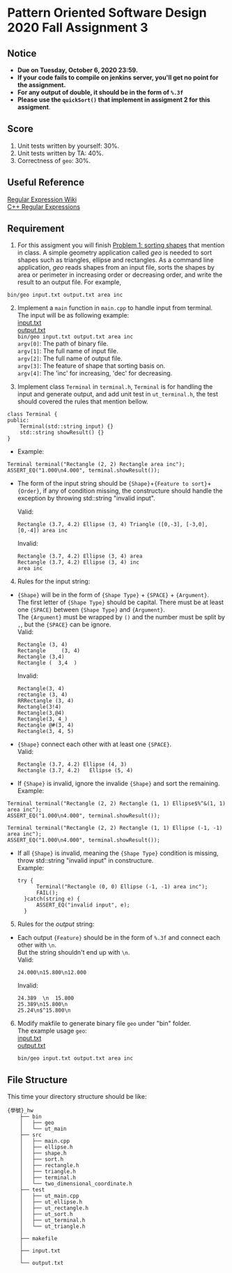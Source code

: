 # **Pattern Oriented Software Design 2020 Fall Assignment 3**  

## **Notice**  
* **Due on Tuesday, October 6, 2020 23:59.**  
* **If your code fails to compile on jenkins server, you'll get no point for the assignment.**  
* **For any output of double, it should be in the form of `%.3f`**  
* **Please use the `quickSort()` that implement in assigment 2 for this assigment**.  

## **Score**
1. Unit tests written by yourself: 30%.  
2. Unit tests written by TA: 40%.  
3. Correctness of `geo`: 30%.  

## **Useful Reference**
[Regular Expression Wiki](https://en.wikipedia.org/wiki/Regular_expression)  
[C++ Regular Expressions](http://www.cplusplus.com/reference/regex/)  

## **Requirement**  
1. For this assigment you will finish [Problem 1: sorting shapes](https://ssl-gitlab.csie.ntut.edu.tw/yccheng/posd2020f#problem-1-sorting-shapes) that mention in class. A simple geometry application called _geo_ is needed to sort shapes such as triangles, ellipse and rectangles. As a command line application, _geo_ reads shapes from an input file, sorts the shapes by area or perimeter in increasing order or decreasing order, and write the result to an output file. For example,
```
bin/geo input.txt output.txt area inc
```

2. Implement a `main` function in `main.cpp` to handle input from terminal.  
   The input will be as following example:  
   [input.txt](https://ssl-gitlab.csie.ntut.edu.tw/posd2020f_hw/posd2020f_assignment/blob/HW3/input.txt)  
   [output.txt](https://ssl-gitlab.csie.ntut.edu.tw/posd2020f_hw/posd2020f_assignment/blob/HW3/output.txt)  
   ```bin/geo input.txt output.txt area inc```  
   `argv[0]`: The path of binary file.  
   `argv[1]`: The full name of input file.  
   `argv[2]`: The full name of output file.  
   `argv[3]`: The feature of shape that sorting basis on.  
   `argv[4]`: The 'inc' for increasing, 'dec' for decreasing.  

3. Implement class `Terminal` in `terminal.h`, `Terminal` is for handling the input and generate output, and add unit test in `ut_terminal.h`, the test should covered the rules that mention bellow.  
```
class Terminal {
public:
    Terminal(std::string input) {}
    std::string showResult() {}
}
```
* Example:
```
Terminal terminal("Rectangle (2, 2) Rectangle area inc");
ASSERT_EQ("1.000\n4.000", terminal.showResult());
```

* The form of the input string should be `{Shape}`+`{Feature to sort}`+`{Order}`, if any of condition missing, the constructure should handle the exception by throwing std::string "invalid input".  

  Valid:  
    ```
    Rectangle (3.7, 4.2) Ellipse (3, 4) Triangle ([0,-3], [-3,0], [0,-4]) area inc
    ``` 
  Invalid:  
    ```
    Rectangle (3.7, 4.2) Ellipse (3, 4) area
    Rectangle (3.7, 4.2) Ellipse (3, 4) inc
    area inc
    ```   

4. Rules for the input string:  
* `{Shape}` will be in the form of `{Shape Type}` + `{SPACE}` + `{Argument}`.  
  The first letter of `{Shape Type}` should be capital.
  There must be at least one `{SPACE}` between `{Shape Type}` and `{Argument}`.  
  The `{Argument}` must be wrapped by `()` and the number must be split by `,`, but the `{SPACE}` can be ignore.  
  Valid:  
  ```
  Rectangle (3, 4)
  Rectangle     (3, 4)
  Rectangle (3,4)
  Rectangle (  3,4  )
  ```
  Invalid:  
  ```
  Rectangle(3, 4) 
  rectangle (3, 4)
  RRRectangle (3, 4)
  Rectangle(3!4)
  Rectangle(3,@4)
  Rectangle(3, 4_)
  Rectangle @#(3, 4)
  Rectangle(3, 4, 5)
  ```
* `{Shape}` connect each other with at least one `{SPACE}`.  
  Valid:  
  ```
  Rectangle (3.7, 4.2) Ellipse (4, 3)
  Rectangle (3.7, 4.2)   Ellipse (5, 4)
  ```
 * If `{Shape}` is invalid, ignore the invalide `{Shape}` and sort the remaining.  
   Example:  
  ```
  Terminal terminal("Rectangle (2, 2) Rectangle (1, 1) Ellipse$%^&(1, 1) area inc");
  ASSERT_EQ("1.000\n4.000", terminal.showResult());

  Terminal terminal("Rectangle (2, 2) Rectangle (1, 1) Ellipse (-1, -1) area inc");
  ASSERT_EQ("1.000\n4.000", terminal.showResult());
  ```
* If all `{Shape}` is invalid, meaning the `{Shape Type}` condition is missing, throw std::string "invalid input" in constructure.  
  Example:  
  ```
  try {
        Terminal("Rectangle (0, 0) Ellipse (-1, -1) area inc");
        FAIL();
    }catch(string e) {
        ASSERT_EQ("invalid input", e);
    }
  ```
  
5. Rules for the _output_ string:  
* Each output `{Feature}` should be in the form of `%.3f` and connect each other with `\n`.  
  But the string shouldn't end up with `\n`.    
  Valid:  
  ```
  24.000\n15.800\n12.000
  ```
  Invalid:  
  ```
  24.389  \n  15.800
  25.389\n15.800\n
  25.24\n$^15.800\n
  ```
  
6. Modify makfile to generate binary file `geo` under "bin" folder.  
   The example usage `geo`:  
   [input.txt](https://ssl-gitlab.csie.ntut.edu.tw/posd2020f_hw/posd2020f_assignment/blob/HW3/input.txt)  
   [output.txt](https://ssl-gitlab.csie.ntut.edu.tw/posd2020f_hw/posd2020f_assignment/blob/HW3/output.txt)  
   ```
   bin/geo input.txt output.txt area inc
   ```

## **File Structure**
This time your directory structure should be like:
```
{學號}_hw
    ├── bin
    │   ├── geo
    │   └── ut_main
    ├── src
    │   ├── main.cpp
    │   ├── ellipse.h
    │   ├── shape.h
    │   ├── sort.h
    │   ├── rectangle.h
    │   ├── triangle.h
    │   ├── terminal.h
    │   └── two_dimensional_coordinate.h
    ├── test
    │   ├── ut_main.cpp
    │   ├── ut_ellipse.h
    │   ├── ut_rectangle.h
    │   ├── ut_sort.h
    │   ├── ut_terminal.h
    │   └── ut_triangle.h
    │
    ├── makefile
    │
    ├── input.txt
    │
    └── output.txt

```